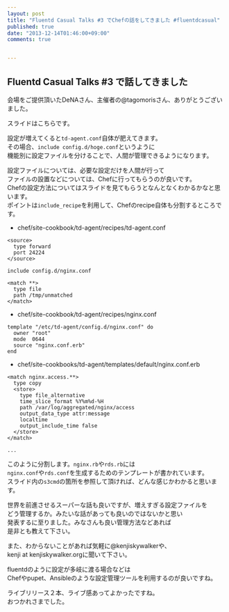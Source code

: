 ```yaml
---
layout: post
title: "Fluentd Casual Talks #3 でChefの話をしてきました #fluentdcasual"
published: true
date: "2013-12-14T01:46:00+09:00"
comments: true


---
```


## Fluentd Casual Talks #3 で話してきました
  
会場をご提供頂いたDeNAさん、主催者の@tagomorisさん、ありがとうございました。  
  
スライドはこちらです。  
  
<script async class="speakerdeck-embed" data-id="b9dcc770460d0131db724af7eb411f76" data-ratio="1.33333333333333" src="//speakerdeck.com/assets/embed.js"></script>  
  
設定が増えてくると`td-agent.conf`自体が肥えてきます。  
その場合、`include config.d/hoge.conf`というように  
機能別に設定ファイルを分けることで、人間が管理できるようになります。  
  
設定ファイルについては、必要な設定だけを人間が行って  
ファイルの設置などについては、Chefに行ってもらうのが良いです。  
Chefの設定方法についてはスライドを見てもらうとなんとなくわかるかなと思います。  
ポイントは`include_recipe`を利用して、Chefのrecipe自体も分割するところです。
  

- chef/site-cookbook/td-agent/recipes/td-agent.conf

```
<source>
  type forward
  port 24224
</source>

include config.d/nginx.conf

<match **>
  type file
  path /tmp/unmatched
</match>
```

- chef/site-cookbook/td-agent/recipes/nginx.conf

```
template "/etc/td-agent/config.d/nginx.conf" do
  owner "root"
  mode  0644
  source "nginx.conf.erb"
end
```

- chef/site-cookbooks/td-agent/templates/default/nginx.conf.erb

```
<match nginx.access.**>
  type copy
  <store>
    type file_alternative
    time_slice_format %Y%m%d-%H
    path /var/log/aggregated/nginx/access
    output_data_type attr:message
    localtime
    output_include_time false
  </store>
</match>

...

```
このように分割します。`nginx.rb`や`rds.rb`には  
`nginx.conf`や`rds.conf`を生成するためのテンプレートが書かれています。  
スライド内の`s3cmd`の箇所を参照して頂ければ、どんな感じかわかると思います。
  
  
世界を前進させるスーパーな話も良いですが、増えすぎる設定ファイルを  
どう管理するか。みたいな話があっても良いのではないかと思い  
発表するに至りました。みなさんも良い管理方法などあれば  
是非とも教えて下さい。  
  
また、わからないことがあれば気軽に@kenjiskywalkerや、  
kenji at kenjiskywalker.orgに聞いて下さい。
  
fluentdのように設定が多岐に渡る場合などは  
Chefやpupet、Ansibleのような設定管理ツールを利用するのが良いですね。  
  
ライブリリース２本、ライブ感あってよかったですね。  
おつかれさまでした。
  
